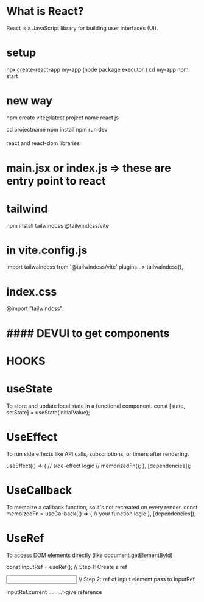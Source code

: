 # What is React?
React is a JavaScript library for building user interfaces (UI).

# setup
npx create-react-app my-app    (node package executor )
cd my-app
npm start

# new way 
npm create vite@latest
project name
react
js

cd projectname
npm install
npm run dev
####
react and react-dom libraries
# main.jsx   or   index.js => these are entry point to react

# tailwind
npm install tailwindcss @tailwindcss/vite
# in vite.config.js
import tailwaindcss from '@tailwindcss/vite'
plugins...> tailwaindcss(),
# index.css
@import "tailwindcss";

# #### DEVUI to get components ####

# ****HOOKS****
# useState
To store and update local state in a functional component.
const [state, setState] = useState(initialValue);

# UseEffect
To run side effects like API calls, subscriptions, or timers after rendering.

useEffect(() => {
  // side-effect logic  // memorizedFn();
}, [dependencies]);

# UseCallback
To memoize a callback function, so it's not recreated on every render.
const memoizedFn = useCallback(() => {
  // your function logic
}, [dependencies]);



# UseRef
To access DOM elements directly (like document.getElementById)

const inputRef = useRef();      // Step 1: Create a ref

<input ref={inputRef} />        // Step 2: ref of input element  pass to InputRef

inputRef.current .........>give reference 

